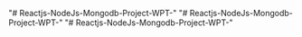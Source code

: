 "# Reactjs-NodeJs-Mongodb-Project-WPT-" 
"# Reactjs-NodeJs-Mongodb-Project-WPT-" 
"# Reactjs-NodeJs-Mongodb-Project-WPT-" 
